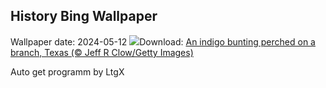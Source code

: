 ## History Bing Wallpaper
Wallpaper date: 2024-05-12
![](https://www.bing.com/th?id=OHR.TexasIndigoBunting_EN-US0916417036_UHD.jpg&w=1000)Download: [An indigo bunting perched on a branch, Texas (© Jeff R Clow/Getty Images)](https://www.bing.com/th?id=OHR.TexasIndigoBunting_EN-US0916417036_UHD.jpg)

Auto get programm by LtgX
